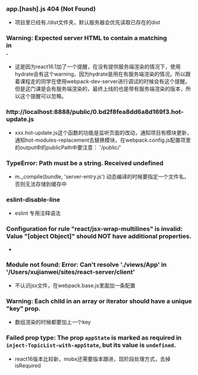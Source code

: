 ### app.[hash].js 404 (Not Found)
- 项目里已经有./dist文件夹，默认服务器会优先读取已存在的dist

### Warning: Expected server HTML to contain a matching <div> in <div>.
- 这是因为react16.1加了一个提醒，在没有提供服务端渲染的情况下，使用hydrate会有这个warning，因为hydrate是用在有服务端渲染的情况。所以跟着课程走的同学在使用webpack-dev-server进行调试的时候会有这个提醒。但是这门课是会有服务端渲染的，最终上线的也是带有服务端渲染的版本，所以这个提醒可以忽略。

### http://localhost:8888/public/0.bd2f8fea8dd6a8d169f3.hot-update.js
- xxx.hot-update.js这个函数的功能是监听页面的改动，通知项目有模块更新，通知hot-modules-replacement去替换模块，在webpack.config.js配置项里的output中的publicPath中要注意： '/public/'

### TypeError: Path must be a string. Received undefined
- m._compile(bundle, 'server-entry.js') 动态编译的时候要指定一个文件名，否则无法存储到缓存中

### eslint-disable-line
- eslint 专用注释语法

### Configuration for rule "react/jsx-wrap-multilines" is invalid: Value "[object Object]" should NOT have additional properties.
- 

### Module not found: Error: Can't resolve './views/App' in '/Users/xujianwei/sites/react-server/client'
- 不认识jsx文件，在webpack.base.js里面加一条配置

### Warning: Each child in an array or iterator should have a unique "key" prop. 
- 数组渲染的时候都要加上一个key

### Failed prop type: The prop `appState` is marked as required in `inject-TopicList-with-appState`, but its value is `undefined`.
- react16版本比较新，mobx还需要版本跟进，现阶段处理方式，去掉isRequired
